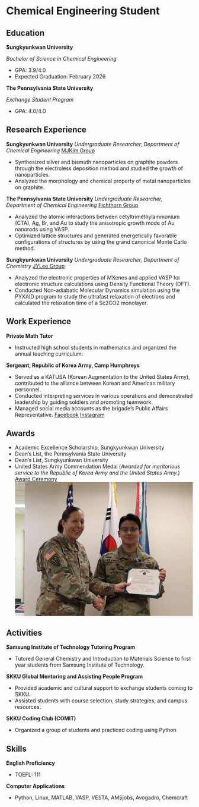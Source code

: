 # Chemical Engineering Student

## Education
**Sungkyunkwan University**

_Bachelor of Science in Chemical Engineering_
- GPA: 3.9/4.0
- Expected Graduation: February 2026

**The Pennsylvania State University**

_Exchange Student Program_
- GPA: 4.0/4.0


## Research Experience
**Sungkyunkwan University**
_Undergraduate Researcher, Department of Chemical Engineering_
[MJKim Group](https://sites.google.com/view/mjkim-lab)
- Synthesized silver and bismuth nanoparticles on graphite powders through the electroless deposition method and studied the growth of nanoparticles.
- Analyzed the morphology and chemical property of metal nanoparticles on graphite.

**The Pennsylvania State University**
_Undergraduate Researcher, Department of Chemical Engineering_
[Fichthorn Group](https://sites.psu.edu/fichthornresearch/)
- Analyzed the atomic interactions between cetyltrimethylammonium (CTA), Ag, Br, and Au to study the anisotropic growth mode of Au nanorods using VASP.
- Optimized lattice structures and generated energetically favorable configurations of structures by using the grand canonical Monte Carlo method.

**Sungkyunkwan University**
_Undergraduate Researcher, Department of Chemistry_
[JYLee Group](https://home.skku.edu/~jinylee/)
- Analyzed the electronic properties of MXenes and applied VASP for electronic structure calculations using Density Functional Theory (DFT).
- Conducted Non-adiabatic Molecular Dynamics simulation using the PYXAID program to study the ultrafast relaxation of electrons and calculated the relaxation time of a Sc2CO2 monolayer.


## Work Experience
**Private Math Tutor**
- Instructed high school students in mathematics and organized the annual teaching curriculum.

**Sergeant, Republic of Korea Army, Camp Humphreys**
- Served as a KATUSA (Korean Augmentation to the United States Army), contributed to the alliance between Korean and American military personnel.
- Conducted interpreting services in various operations and demonstrated leadership by guiding soldiers and promoting teamwork.
- Managed social media accounts as the brigade’s Public Affairs Representative.
[Facebook](https://www.facebook.com/501MIBDE/)
[Instagram](https://www.instagram.com/501stmib_t/)


## Awards
- Academic Excellence Scholarship, Sungkyunkwan University
- Dean’s List, the Pennsylvania State University
- Dean’s List, Sungkyunkwan University
- United States Army Commendation Medal
  (_Awarded for meritorious service to the Republic of Korea Army and the United States Army._)
[Award Ceremony](https://www.facebook.com/share/p/178udpCNqw/?mibextid=wwXIfr)
![ARCOM](/assets/withCOL.jpg)


## Activities
**Samsung Institute of Technology Tutoring Program**
- Tutored General Chemistry and Introduction to Materials Science to first year students from Samsung Institute of Technology.

**SKKU Global Mentoring and Assisting People Program**
- Provided academic and cultural support to exchange students coming to SKKU.
- Assisted students with course selection, study strategies, and campus resources.

**SKKU Coding Club (COMIT)**
- Organized a group of students and practiced coding using Python


## Skills
**English Proficiency**
- TOEFL: 111

**Computer Applications**
- Python, Linux, MATLAB, VASP, VESTA, AMSjobs, Avogadro, Chemcraft
